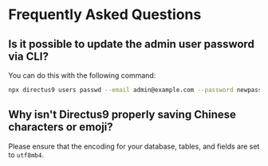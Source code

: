 # Frequently Asked Questions

>

## Is it possible to update the admin user password via CLI?

You can do this with the following command:

```sh
npx directus9 users passwd --email admin@example.com --password newpasswordhere
```

## Why isn't Directus9 properly saving Chinese characters or emoji?

Please ensure that the encoding for your database, tables, and fields are set to `utf8mb4`.
